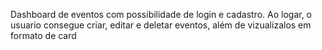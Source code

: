 Dashboard de eventos com possibilidade de login e cadastro. Ao logar, o usuario consegue criar, editar e deletar eventos, além de vizualizalos em formato de card